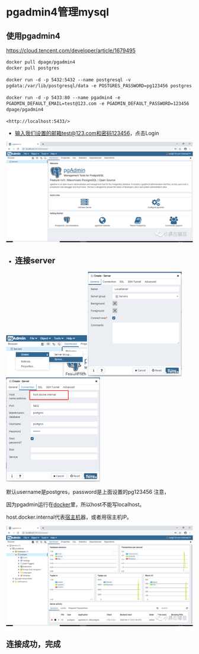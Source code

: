 # pgadmin4管理mysql

## 使用pgadmin4

<https://cloud.tencent.com/developer/article/1679495>

```
docker pull dpage/pgadmin4
docker pull postgres

docker run -d -p 5432:5432 --name postgresql -v pgdata:/var/lib/postgresql/data -e POSTGRES_PASSWORD=pg123456 postgres

docker run -d -p 5433:80 --name pgadmin4 -e PGADMIN_DEFAULT_EMAIL=test@123.com -e PGADMIN_DEFAULT_PASSWORD=123456 dpage/pgadmin4

<http://localhost:5433/>
```

- 输入我们设置的邮箱test@123.com和密码123456，点击Login

![img](https://raw.githubusercontent.com/xxxsjan/pic-bed/main/202304140851611.png)

- ## 连接server

<img src="https://raw.githubusercontent.com/xxxsjan/pic-bed/main/202304140851517.png" alt="img" style="zoom:50%;" />

<img src="https://raw.githubusercontent.com/xxxsjan/pic-bed/main/202304140851861.png" alt="img" style="zoom:50%;" />

<img src="https://raw.githubusercontent.com/xxxsjan/pic-bed/main/202304140851606.png" alt="img" style="zoom:50%;" />

默认username是postgres，password是上面设置的pg123456 注意，

因为pgadmin运行在[docker](https://cloud.tencent.com/product/tke?from=10680)里，所以host不能写localhost。

host.docker.internal代表[宿主机](https://cloud.tencent.com/product/cdh?from=10680)器，或者用宿主机IP。

![img](https://raw.githubusercontent.com/xxxsjan/pic-bed/main/202304140851704.png)

## 连接成功，完成
